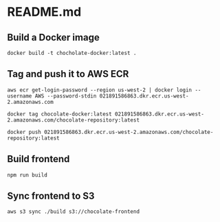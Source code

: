 # README.md
## Build a Docker image
`docker build -t chocholate-docker:latest .`

## Tag and push it to AWS ECR
`aws ecr get-login-password --region us-west-2 | docker login --username AWS --password-stdin 021891586863.dkr.ecr.us-west-2.amazonaws.com`

`docker tag chocolate-docker:latest 021891586863.dkr.ecr.us-west-2.amazonaws.com/chocolate-repository:latest`

`docker push 021891586863.dkr.ecr.us-west-2.amazonaws.com/chocolate-repository:latest`

## Build frontend
`npm run build`

## Sync frontend to S3
`aws s3 sync ./build s3://chocolate-frontend`
